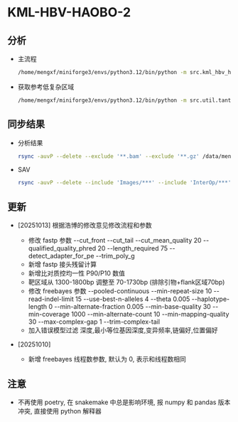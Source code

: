 # KML-HBV-HAOBO-2

## 分析

- 主流程

  ```bash
  /home/mengxf/miniforge3/envs/python3.12/bin/python -m src.kml_hbv_haobo_2 --input-tab /data/mengxf/Project/KML250829-HBVHAOBO-HWWKCAFX7/work/250829-input/input.hbv.tsv --output-dir /data/mengxf/Project/KML250829-HBVHAOBO-HWWKCAFX7/results/250829 --threads 32
  ```

- 获取参考低复杂区域

  ```bash
  /home/mengxf/miniforge3/envs/python3.12/bin/python -m src.util.tantan_lcr_extractor --input-fasta /data/mengxf/Project/KML250829-HBVHAOBO-HWWKCAFX7/work/250829-input/HAOBO-250829.fasta --output-bed /data/mengxf/Project/KML250829-HBVHAOBO-HWWKCAFX7/work/250829-input/low_cpx_region.bed --min-len 6
  ```

## 同步结果

- 分析结果

  ```bash
  rsync -auvP --delete --exclude '**.bam' --exclude '**.gz' /data/mengxf/Project/KML250829-HBVHAOBO-HWWKCAFX7/results/ /data/share/samba/public/bioinfo/KML250829-HBVHAOBO-HWWKCAFX7/results/
  ```

- SAV

  ```bash
  rsync -auvP --delete --include 'Images/***' --include 'InterOp/***' --include 'Thumbnail_Images/***' --include 'RunInfo.xml' --include 'RunParameters.xml' --exclude '*' /data/rawdata/illumina/NEXTseq500/250827_NB501947_0947_AHWWKCAFX7/ /data/share/samba/public/bioinfo/KML250829-HBVHAOBO-HWWKCAFX7/250827_NB501947_0947_AHWWKCAFX7/
  ```

## 更新

- [20251013] 根据浩博的修改意见修改流程和参数
  - 修改 fastp 参数 --cut_front --cut_tail --cut_mean_quality 20 --qualified_quality_phred 20 --length_required 75 --detect_adapter_for_pe --trim_poly_g
  - 新增 fastp 接头残留计算
  - 新增比对质控均一性 P90/P10 数值
  - 靶区域从 1300-1800bp 调整至 70-1730bp (排除引物+flank区域70bp)
  - 修改 freebayes 参数 --pooled-continuous --min-repeat-size 10 --read-indel-limit 15 --use-best-n-alleles 4 --theta 0.005 --haplotype-length 0 --min-alternate-fraction 0.005 --min-base-quality 30 --min-coverage 1000 --min-alternate-count 10 --min-mapping-quality 30 --max-complex-gap 1 --trim-complex-tail
  - 加入错误模型过滤 深度,最小等位基因深度,变异频率,链偏好,位置偏好

- [20251010]
  - 新增 freebayes 线程数参数, 默认为 0, 表示和线程数相同

## 注意

- 不再使用 poetry, 在 snakemake 中总是影响环境, 报 numpy 和 pandas 版本冲突, 直接使用 python 解释器
